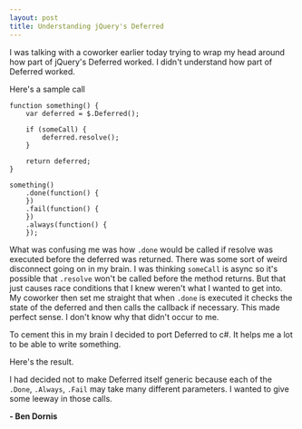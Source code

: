 ```yaml
---
layout: post
title: Understanding jQuery's Deferred
---
```


I was talking with a coworker earlier today trying to wrap my head around how part of jQuery's Deferred worked. I didn't understand how part of Deferred worked.

Here's a sample call

    function something() {
    	var deferred = $.Deferred();
    	
    	if (someCall) {
    		deferred.resolve();
    	}
    	
    	return deferred;
    }

    something()
    	.done(function() {
    	})
    	.fail(function() {
    	})
    	.always(function() {
    	});
	
What was confusing me was how `.done` would be called if resolve was executed before the deferred was returned. There was some sort of weird disconnect going on in my brain. I was thinking `someCall` is async so it's possible that `.resolve` won't be called before the method returns. But that just causes race conditions that I knew weren't what I wanted to get into. My coworker then set me straight that when `.done` is executed it checks the state of the deferred and then calls the callback if necessary. This made perfect sense. I don't know why that didn't occur to me.

To cement this in my brain I decided to port Deferred to c#. It helps me a lot to be able to write something.

Here's the result.

<script src="https://gist.github.com/Buildstarted/7618990f33011bba4dbc.js"></script>

I had decided not to make Deferred itself generic because each of the `.Done`, `.Always`, `.Fail` may take many different parameters. I wanted to give some leeway in those calls.

**- Ben Dornis**